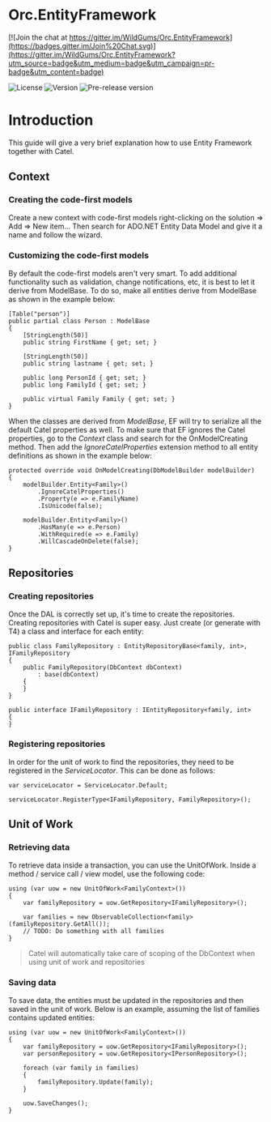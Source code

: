 # Orc.EntityFramework

[![Join the chat at https://gitter.im/WildGums/Orc.EntityFramework](https://badges.gitter.im/Join%20Chat.svg)](https://gitter.im/WildGums/Orc.EntityFramework?utm_source=badge&utm_medium=badge&utm_campaign=pr-badge&utm_content=badge)

![License](https://img.shields.io/github/license/WildGums/Orc.EntityFramework.svg)
![Version](https://img.shields.io/nuget/v/[NUGET.PACKAGENAME].svg)
![Pre-release version](https://img.shields.io/nuget/vpre/Orc.EntityFramework.svg)

# Introduction

This guide will give a very brief explanation how to use Entity Framework together with Catel.

## Context

### Creating the code-first models

Create a new context with code-first models right-clicking on the solution => Add => New item... Then search for ADO.NET Entity Data Model and give it a name and follow the wizard.

### Customizing the code-first models

By default the code-first models aren't very smart. To add additional functionality such as validation, change notifications, etc, it is best to let it derive from ModelBase. To do so, make all entities derive from ModelBase as shown in the example below:

	[Table("person")]
	public partial class Person : ModelBase
	{
	    [StringLength(50)]
	    public string FirstName { get; set; }
	 
	    [StringLength(50)]
	    public string lastname { get; set; }
	 
	    public long PersonId { get; set; }
	    public long FamilyId { get; set; }
	 
	    public virtual Family Family { get; set; }
	}

When the classes are derived from *ModelBase*, EF will try to serialize all the default Catel properties as well. To make sure that EF ignores the Catel properties, go to the *Context* class and search for the OnModelCreating method. Then add the *IgnoreCatelProperties* extension method to all entity definitions as shown in the example below:

	protected override void OnModelCreating(DbModelBuilder modelBuilder)
	{
	    modelBuilder.Entity<Family>()
	        .IgnoreCatelProperties()
	        .Property(e => e.FamilyName)
	        .IsUnicode(false);
	 
	    modelBuilder.Entity<Family>()
	        .HasMany(e => e.Person)
	        .WithRequired(e => e.Family)
	        .WillCascadeOnDelete(false);
	}

## Repositories

### Creating repositories

Once the DAL is correctly set up, it's time to create the repositories. Creating repositories with Catel is super easy. Just create (or generate with T4) a class and interface for each entity:

	public class FamilyRepository : EntityRepositoryBase<family, int>, IFamilyRepository
	{
	    public FamilyRepository(DbContext dbContext) 
	        : base(dbContext)
	    {
	    }
	}
	 
	public interface IFamilyRepository : IEntityRepository<family, int>
	{
	}

### Registering repositories

In order for the unit of work to find the repositories, they need to be registered in the *ServiceLocator*. This can be done as follows:

	var serviceLocator = ServiceLocator.Default;
	 
	serviceLocator.RegisterType<IFamilyRepository, FamilyRepository>();

## Unit of Work

### Retrieving data

To retrieve data inside a transaction, you can use the UnitOfWork. Inside a method / service call / view model, use the following code:

	using (var uow = new UnitOfWork<FamilyContext>())
	{
	    var familyRepository = uow.GetRepository<IFamilyRepository>();
	 
	    var families = new ObservableCollection<family>(familyRepository.GetAll());
	    // TODO: Do something with all families
	}

> Catel will automatically take care of scoping of the DbContext when using unit of work and  repositories

### Saving data

To save data, the entities must be updated in the repositories and then saved in the unit of work. Below is an example, assuming the list of families contains updated entities:

	using (var uow = new UnitOfWork<FamilyContext>())
	{
	    var familyRepository = uow.GetRepository<IFamilyRepository>();
	    var personRepository = uow.GetRepository<IPersonRepository>();
	
	    foreach (var family in families)
	    {
	        familyRepository.Update(family);
	    }
	
	    uow.SaveChanges();
	}

